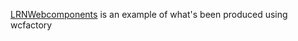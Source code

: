 <p><a href="https://github.com/elmsln/lrnwebcomponents">LRNWebcomponents</a> is an example of what's been produced using wcfactory</p>
